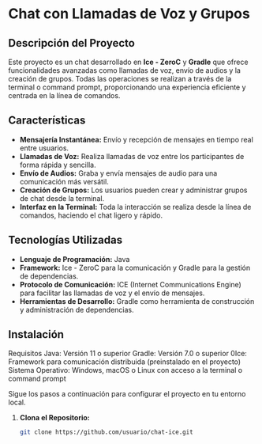 # Chat con Llamadas de Voz y Grupos

## Descripción del Proyecto

Este proyecto es un chat desarrollado en **Ice - ZeroC** y **Gradle** que ofrece funcionalidades avanzadas como llamadas de voz, envío de audios y la creación de grupos. Todas las operaciones se realizan a través de la terminal o command prompt, proporcionando una experiencia eficiente y centrada en la línea de comandos.

## Características

- **Mensajería Instantánea:** Envío y recepción de mensajes en tiempo real entre usuarios.
- **Llamadas de Voz:** Realiza llamadas de voz entre los participantes de forma rápida y sencilla.
- **Envío de Audios:** Graba y envía mensajes de audio para una comunicación más versátil.
- **Creación de Grupos:** Los usuarios pueden crear y administrar grupos de chat desde la terminal.
- **Interfaz en la Terminal:** Toda la interacción se realiza desde la línea de comandos, haciendo el chat ligero y rápido.

## Tecnologías Utilizadas

- **Lenguaje de Programación:** Java
- **Framework:** Ice - ZeroC para la comunicación y Gradle para la gestión de dependencias.
- **Protocolo de Comunicación:** ICE (Internet Communications Engine) para facilitar las llamadas de voz y el envío de mensajes.
- **Herramientas de Desarrollo:** Gradle como herramienta de construcción y administración de dependencias.

## Instalación

Requisitos
Java: Versión 11 o superior
Gradle: Versión 7.0 o superior
0Ice: Framework para comunicación distribuida (preinstalado en el proyecto)
Sistema Operativo: Windows, macOS o Linux con acceso a la terminal o command prompt

Sigue los pasos a continuación para configurar el proyecto en tu entorno local.

1. **Clona el Repositorio:**
   ```bash
   git clone https://github.com/usuario/chat-ice.git
